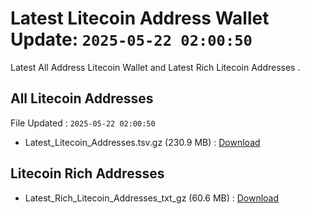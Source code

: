 # Latest Litecoin Address Wallet Update: `2025-05-22 02:00:50`

Latest All Address Litecoin Wallet and Latest Rich Litecoin Addresses .

## All Litecoin Addresses

File Updated : `2025-05-22 02:00:50`

- Latest_Litecoin_Addresses.tsv.gz (230.9 MB) : [Download](https://github.com/Pymmdrza/Rich-Address-Wallet/releases/tag/Litecoin)

## Litecoin Rich Addresses

- Latest_Rich_Litecoin_Addresses_txt_gz (60.6 MB) : [Download](https://github.com/Pymmdrza/Rich-Address-Wallet/releases/tag/Litecoin)
